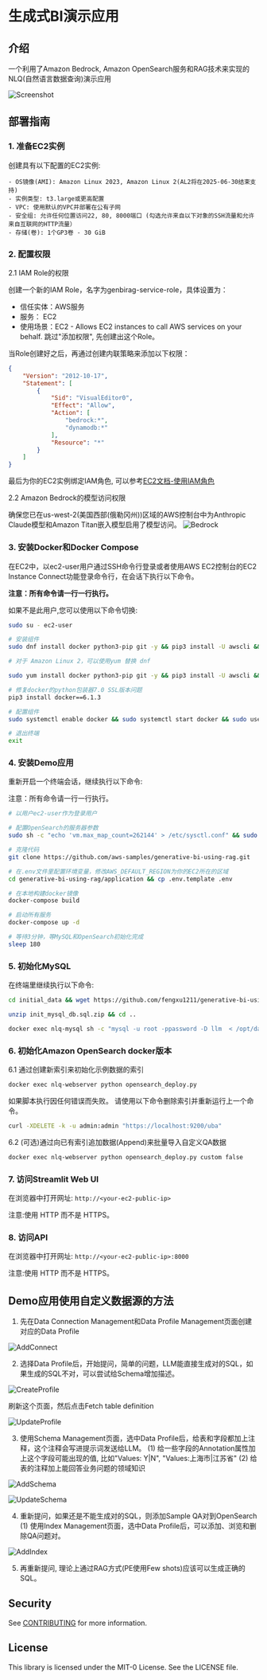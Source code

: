 # 生成式BI演示应用

## 介绍

一个利用了Amazon Bedrock, Amazon OpenSearch服务和RAG技术来实现的NLQ(自然语言数据查询)演示应用

![Screenshot](./assets/screenshot-genbi.png)

## 部署指南

### 1. 准备EC2实例
创建具有以下配置的EC2实例:

    - OS镜像(AMI): Amazon Linux 2023, Amazon Linux 2(AL2将在2025-06-30结束支持)
    - 实例类型: t3.large或更高配置
    - VPC: 使用默认的VPC并部署在公有子网
    - 安全组: 允许任何位置访问22, 80, 8000端口 (勾选允许来自以下对象的SSH流量和允许来自互联网的HTTP流量）
    - 存储(卷): 1个GP3卷 - 30 GiB

### 2. 配置权限

2.1 IAM Role的权限

创建一个新的IAM Role，名字为genbirag-service-role，具体设置为：
   - 信任实体：AWS服务
   - 服务： EC2
   - 使用场景：EC2 - Allows EC2 instances to call AWS services on your behalf.
跳过"添加权限", 先创建出这个Role。

当Role创建好之后，再通过创建内联策略来添加以下权限：
```json
{
    "Version": "2012-10-17",
    "Statement": [
        {
            "Sid": "VisualEditor0",
            "Effect": "Allow",
            "Action": [
                "bedrock:*",
                "dynamodb:*"
            ],
            "Resource": "*"
        }
    ]
}
```
最后为你的EC2实例绑定IAM角色, 可以参考[EC2文档-使用IAM角色](https://docs.aws.amazon.com/zh_cn/AWSEC2/latest/UserGuide/iam-roles-for-amazon-ec2.html#working-with-iam-roles)

2.2 Amazon Bedrock的模型访问权限

确保您已在us-west-2(美国西部(俄勒冈州))区域的AWS控制台中为Anthropic Claude模型和Amazon Titan嵌入模型启用了模型访问。
![Bedrock](assets/bedrock_model_access.png)

### 3. 安装Docker和Docker Compose
在EC2中，以ec2-user用户通过SSH命令行登录或者使用AWS EC2控制台的EC2 Instance Connect功能登录命令行，在会话下执行以下命令。

**注意：所有命令请一行一行执行。**

如果不是此用户,您可以使用以下命令切换:

```bash
sudo su - ec2-user
```

```bash
# 安装组件
sudo dnf install docker python3-pip git -y && pip3 install -U awscli && pip3 install docker-compose

# 对于 Amazon Linux 2，可以使用yum 替换 dnf

sudo yum install docker python3-pip git -y && pip3 install -U awscli && sudo pip3 install docker-compose

# 修复docker的python包装器7.0 SSL版本问题
pip3 install docker==6.1.3 

# 配置组件
sudo systemctl enable docker && sudo systemctl start docker && sudo usermod -aG docker $USER

# 退出终端
exit
```

### 4. 安装Demo应用

重新开启一个终端会话，继续执行以下命令:

注意：所有命令请一行一行执行。

```bash
# 以用户ec2-user作为登录用户

# 配置OpenSearch的服务器参数
sudo sh -c "echo 'vm.max_map_count=262144' > /etc/sysctl.conf" && sudo sysctl -p

# 克隆代码
git clone https://github.com/aws-samples/generative-bi-using-rag.git

# 在.env文件里配置环境变量，修改AWS_DEFAULT_REGION为你的EC2所在的区域
cd generative-bi-using-rag/application && cp .env.template .env 

# 在本地构建docker镜像
docker-compose build

# 启动所有服务
docker-compose up -d

# 等待3分钟，等MySQL和OpenSearch初始化完成
sleep 180
```

### 5. 初始化MySQL
在终端里继续执行以下命令:
```bash
cd initial_data && wget https://github.com/fengxu1211/generative-bi-using-rag/raw/demo_data/application/initial_data/init_mysql_db.sql.zip

unzip init_mysql_db.sql.zip && cd ..

docker exec nlq-mysql sh -c "mysql -u root -ppassword -D llm  < /opt/data/init_mysql_db.sql"
```

### 6. 初始化Amazon OpenSearch docker版本

6.1 通过创建新索引来初始化示例数据的索引
```bash
docker exec nlq-webserver python opensearch_deploy.py
```

如果脚本执行因任何错误而失败。 请使用以下命令删除索引并重新运行上一个命令。
```bash
curl -XDELETE -k -u admin:admin "https://localhost:9200/uba"
```

6.2 (可选)通过向已有索引追加数据(Append)来批量导入自定义QA数据
```bash
docker exec nlq-webserver python opensearch_deploy.py custom false
```

### 7. 访问Streamlit Web UI

在浏览器中打开网址: `http://<your-ec2-public-ip>` 

注意:使用 HTTP 而不是 HTTPS。

### 8. 访问API

在浏览器中打开网址: `http://<your-ec2-public-ip>:8000` 

注意:使用 HTTP 而不是 HTTPS。

## Demo应用使用自定义数据源的方法
1. 先在Data Connection Management和Data Profile Management页面创建对应的Data Profile

![AddConnect](assets/add_database_connect.png)

2. 选择Data Profile后，开始提问，简单的问题，LLM能直接生成对的SQL，如果生成的SQL不对，可以尝试给Schema增加描述。

![CreateProfile](assets/create_data_profile.png)

刷新这个页面，然后点击Fetch table definition

![UpdateProfile](assets/update_data_profile.png)

3. 使用Schema Management页面，选中Data Profile后，给表和字段都加上注释，这个注释会写进提示词发送给LLM。
   (1) 给一些字段的Annotation属性加上这个字段可能出现的值, 比如"Values: Y|N", "Values:上海市|江苏省"
   (2) 给表的注释加上能回答业务问题的领域知识

![AddSchema](assets/add_schema_management.png)


![UpdateSchema](assets/update_schema_management.png)

4. 重新提问，如果还是不能生成对的SQL，则添加Sample QA对到OpenSearch
   (1) 使用Index Management页面，选中Data Profile后，可以添加、浏览和删除QA问题对。

![AddIndex](assets/add_index_sample.png) 
   
5. 再重新提问, 理论上通过RAG方式(PE使用Few shots)应该可以生成正确的SQL。

## Security

See [CONTRIBUTING](CONTRIBUTING.md#security-issue-notifications) for more information.

## License

This library is licensed under the MIT-0 License. See the LICENSE file.
